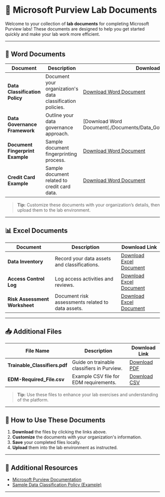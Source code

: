 # 📄 Microsoft Purview Lab Documents

Welcome to your collection of **lab documents** for completing Microsoft Purview labs! These documents are designed to help you get started quickly and make your lab work more efficient.

---

## 📝 Word Documents

| Document | Description | Download Link |
|------------|--------------|--------------|
| **Data Classification Policy** | Document your organization's data classification policies. | [Download Word Document](./Documents/Data_Classification_Policy_Document.docx) |
| **Data Governance Framework** | Outline your data governance approach. | [Download Word Document(./Documents/Data_Governance_Framework.docx) |
| **Document Fingerprint Example** | Sample document fingerprinting process. | [Download Word Document](purview-lab/Doc_Fingerprint_Example.docx) |
| **Credit Card Example** | Sample document related to credit card data. | [Download Word Document](./Documents/credit_card_example.docx) |

> **Tip:** Customize these documents with your organization’s details, then upload them to the lab environment.

---

## 📊 Excel Documents

| Document | Description | Download Link |
|------------|--------------|--------------|
| **Data Inventory** | Record your data assets and classifications. | [Download Excel Document](./Documents/Data_Inventory_Document.xlsx) |
| **Access Control Log** | Log access activities and reviews. | [Download Excel Document](./Documents/Access_Control_Log.xlsx) |
| **Risk Assessment Worksheet** | Document risk assessments related to data assets. | [Download Excel Document](./Documents/Risk_Assessment_Worksheet.xlsx) |

---

## 📥 Additional Files

| File Name | Description | Download Link |
|------------|--------------|--------------|
| **Trainable_Classifiers.pdf** | Guide on trainable classifiers in Purview. | [Download PDF](./Documents/Trainable_Classifiers.pdf) |
| **EDM-Required_File.csv** | Example CSV file for EDM requirements. | [Download CSV](./Documents/EDM-Required_File.csv) |

> **Tip:** Use these files to enhance your lab exercises and understanding of the platform.

---

## 🚀 How to Use These Documents

1. **Download** the files by clicking the links above.  
2. **Customize** the documents with your organization's information.  
3. **Save** your completed files locally.  
4. **Upload** them into the lab environment as instructed.

---

## 🔗 Additional Resources

- [Microsoft Purview Documentation](https://docs.microsoft.com/en-us/microsoft-365/compliance/purview-overview)  
- [Sample Data Classification Policy (Example)](https://example.com/sample-policy.docx)  

---
